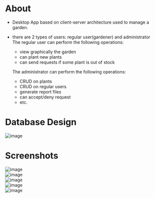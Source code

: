 # About

- Desktop App based on client-server architecture used to manage a garden.
- there are 2 types of users: regular user(gardener) and administrator  
	The regular user can perform the following operations:
	- view graphically the garden
	- can plant new plants 
	- can send requests if some plant is out of stock
	
	The administrator can perform the following operations:
	- CRUD on plants 
	- CRUD on regular users
	- generate report files	
	- can accept/deny request
	- etc.
	
# Database Design

![image](https://user-images.githubusercontent.com/37183688/64489368-0dfc3480-d25b-11e9-8a8a-0d9064898160.png)

# Screenshots 
![image](https://user-images.githubusercontent.com/37183688/64489454-23259300-d25c-11e9-8ea2-84ef5953358e.png)  
![image](https://user-images.githubusercontent.com/37183688/64489456-2f115500-d25c-11e9-818b-f97cddb1fd19.png)  
![image](https://user-images.githubusercontent.com/37183688/64489465-3afd1700-d25c-11e9-8e08-5508756dbd46.png)  
![image](https://user-images.githubusercontent.com/37183688/64489474-510ad780-d25c-11e9-93a8-d1e5a7c0d79f.png)  
![image](https://user-images.githubusercontent.com/37183688/64489491-7861a480-d25c-11e9-85f2-04f08c889a85.png)  
